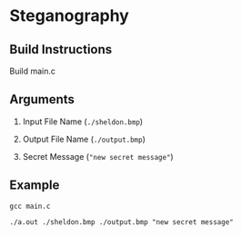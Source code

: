 Steganography
=============

Build Instructions
------------------

Build main.c

Arguments
---------

1. Input File Name (```./sheldon.bmp```)

2. Output File Name (```./output.bmp```)

3. Secret Message (```"new secret message"```)

Example
-------

```gcc main.c```

```./a.out ./sheldon.bmp ./output.bmp "new secret message"```
